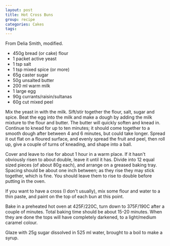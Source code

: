 ```yaml
---
layout: post
title: Hot Cross Buns
group: recipe
categories: Cakes
tags:
---
```

From Delia Smith, modified.

- 450g bread (or cake) flour
- 1 packet active yeast
- 1 tsp salt
- 1 tsp mixed spice (or more)
- 65g caster sugar
- 50g unsalted butter
- 200 ml warm milk
- 1 large egg
- 90g currants/raisin/sultanas
- 60g cut mixed peel

Mix the yeast in with the milk.  Sift/stir together the flour, salt,
sugar and spice.  Beat the egg into the milk and make a dough by
adding the milk mixture to the flour and butter.  The butter will
quickly soften and knead in.  Continue to knead for up to ten minutes;
it should come together to a smooth dough after between 4 and 6
minutes, but could take longer.  Spread it out flat on a floured
surface, and evenly spread the fruit and peel, then roll up, give a
couple of turns of kneading, and shape into a ball.

Cover and leave to rise for about 1 hour in a warm place.  If it
hasn't obviously risen to about double, leave it until it has.  Divide
into 12 equal sized pieces (of about 80g each), and arrange on a
greased baking tray.  Spacing should be about one inch between; as
they rise they may stick together, which is fine. You should leave
them to rise to double before putting in the oven.

If you want to have a cross (I don't usually), mix some flour and
water to a thin paste, and paint on the top of each bun at this point.

Bake in a preheated hot oven at 425F/220C, turn down to 375F/190C
after a couple of minutes.  Total baking time should be about 15-20
minutes.  When they are done the tops will have completely darkened,
to a light/medium caramel colour.

Glaze with 25g sugar dissolved in 525 ml water, brought to a boil to
make a syrup.
